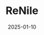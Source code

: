 ---  
layout: startup_page  
title: "ReNile"  
id: "renile.net"  
permalink: "/renilerenile.net01102025/"  
website: "https://renile.net/"  
funding_round: ""  
funding_amount: "$450K"  
investors: "Undisclosed investors"  
about: "ReNile is an Egyptian agri-tech startup providing end-to-end smart farming solutions. It uses technology to boost agricultural productivity by offering products to monitor and optimize water, soil, and air quality. Its IoT systems help farmers monitor conditions, automate processes, and enhance efficiency."  
markets: "Agri-tech, Farming, Internet of Things, Water"  
hq: "Cairo, Egypt"  
founded_year: "2017"  
linkedin: "https://www.linkedin.com/company/renile"  
twitter: "https://twitter.com/renileegypt"  
instagram: ""  
facebook: "https://www.facebook.com/ReNileGreen"  
crunchbase: "https://www.crunchbase.com/organization/re-nile"  
pitchbook: "https://pitchbook.com/profiles/company/606556-00"  

date_display: "10-Jan-2025"  
date: "2025-01-10"

# SEO Optimization  
meta_title: "ReNile -  Funding ($450K)"  
meta_description: "ReNile, ReNile is an Egyptian agri-tech startup providing end-to-end smart farming solutions. It uses technology to boost agricultural productivity by offerin..."  
meta_keywords: "ReNile, Agri-tech, Farming, Internet of Things, Water,  funding"  
canonical_url: "https://startup.projectstartups.com/renilerenile.net01102025/"  
---